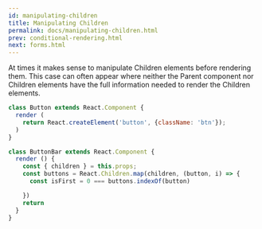 ```yaml
---
id: manipulating-children
title: Manipulating Children
permalink: docs/manipulating-children.html
prev: conditional-rendering.html
next: forms.html
---
```


At times it makes sense to manipulate Children elements before rendering them. This case can often appear where neither the Parent component nor Children elements have the full information needed to render the Children elements.

```js
class Button extends React.Component {
  render (
    return React.createElement('button', {className: 'btn'});
  )
}

class ButtonBar extends React.Component {
  render () {
    const { children } = this.props;
    const buttons = React.Children.map(children, (button, i) => {
      const isFirst = 0 === buttons.indexOf(button)

    })
    return
  }
}
```
